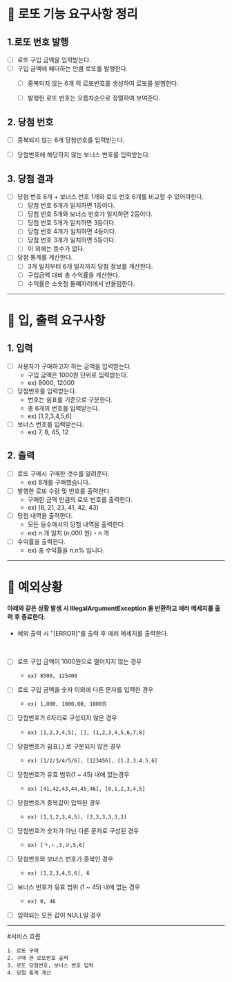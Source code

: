 # 🌼 로또 기능 요구사항 정리

## 1.로또 번호 발행
- [ ] 로또 구입 금액을 입력받는다.
- [ ] 구입 금액에 해다하는 만큼 로또를 발행한다.
  -[ ] 중복되지 않는 6개 의 로또번호를 생성하여 로또를 발행한다.
  -[ ] 발행한 로또 번호는 오름차순으로 정렬하여 보여준다.
     

## 2. 당첨 번호 
- [ ] 중복되지 않는 6개 당첨번호를 입력받는다.
- [ ] 당첨번호에 해당하지 않는 보너스 번호를 입력받는다.


## 3. 당첨 결과
- [ ] 당첨 번호 6개 + 보너스 번호 1개와 로또 번호 6개를 비교할 수 있어야한다.
  - [ ] 당첨 번호 6개가 일치하면 1등이다.
  - [ ] 당첨 번호 5개와 보너스 번호가 일치하면 2등이다.
  - [ ] 당첨 번호 5개가 일치하면 3등이다.
  - [ ] 당첨 번호 4개가 일치하면 4등이다.
  - [ ] 당첨 번호 3개가 일치하면 5등이다.
  - [ ] 이 외에는 등수가 없다.
- [ ] 당첨 통계를 계산한다.
  - [ ] 3개 일치부터 6개 일치까지 당첨 정보를 계산한다.
  - [ ] 구입금액 대비 총 수익률을 계산한다.
  - [ ] 수익률은 소숫점 둘째자리에서 반올림한다.

---
# 🌸 입, 출력 요구사항

## 1. 입력
- [ ] 사용자가 구매하고자 하는 금액을 입력받는다.
  - 구입 금액은 1000원 단위로 입력받는다. 
  - ex) 8000, 12000
- [ ] 당첨번호를 입력받는다.
  - 번호는 쉼표를 기준으로 구분한다.
  - 총 6개의 번호를 입력받는다.
  - ex) [1,2,3,4,5,6]
- [ ] 보너스 번호를 입력받는다.
  - ex) 7, 8, 45, 12
  
## 2. 출력
- [ ] 로또 구매시 구매한 갯수를 알려준다.
  - ex) 8개를 구매했습니다.
- [ ] 발행한 로또 수량 및 번호를 출력한다.
  - 구매한 금액 만큼의 로또 번호를 출력한다.
  - ex) [8, 21, 23, 41, 42, 43]
- [ ] 당첨 내역을 출력한다.
  - 모든 등수에서의 당첨 내역을 출력한다.
  - ex) n 개 일치 (n,000 원) - n 개
- [ ] 수익률을 출력한다.
  - ex) 총 수익률을 n.n% 입니다.
---

# 🌺 예외상황
#### 아래와 같은 상황 발생 시 IllegalArgumentException 을 반환하고 에러 메세지를 출력 후 종료한다.
- 예외 출력 시 "[ERROR]"를 출력 후 에러 메세지를 출력한다. 

<br>

- [ ] 로또 구입 금액이 1000원으로 떨어지지 않는 경우
  -     ex) 8500, 125400
- [ ] 로또 구입 금액을 숫자 이외에 다른 문자를 입력한 경우
  -     ex) 1,000, 1000.00, 1000원
- [ ] 당첨번호가 6자리로 구성되지 않은 경우
  -     ex) [1,2,3,4,5], [], [1,2,3,4,5,6,7,8] 
- [ ] 당첨번호가 쉼표(,) 로 구분되지 않은 경우
  -     ex) [1/2/3/4/5/6], [123456], [1.2.3.4.5.6]
- [ ] 당첨번호가 유효 범위(1 ~ 45) 내에 없는경우
  -     ex) [41,42,43,44,45,46], [0,1,2,3,4,5]
- [ ] 당첨번호가 중복값이 입력된 경우
  -     ex) [1,1,2,3,4,5], [3,3,3,3,3,3]
- [ ] 당첨번호가 숫자가 아닌 다른 문자로 구성된 경우
  -     ex) [ㄱ,ㄴ,3,ㄹ,5,6]
- [ ] 당첨번호와 보너스 번호가 중복인 경우
  -     ex) [1,2,3,4,5,6], 6
- [ ] 보너스 번호가 유효 범위 (1 ~ 45) 내에 없는 경우
  -     ex) 0, 46
- [ ] 입력되는 모든 값이 NULL일 경우

---

#서비스 흐름

    1. 로또 구매
    2. 구매 한 로또번호 출력
    3. 로또 당첨번호, 보너스 번호 입력
    4. 당첨 통계 계산 
